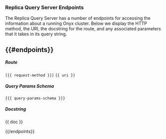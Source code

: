 ### Replica Query Server Endpoints

The Replica Query Server has a number of endpoints for accessing the information about a running Onyx cluster. Below we display the HTTP method, the URI, the docstring for the route, and any associated parameters that it takes in its query string.

{{#endpoints}}
---

##### Route

`[{{ request-method }}]` `{{ uri }}`


##### Query Params Schema

`{{{ query-params-schema }}}`

##### Docstring

{{ doc }}

{{/endpoints}}